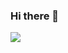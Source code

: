 ### Hi there 👋

<img align="center" src="https://github-readme-stats.vercel.app/api/<CARD_TYPE>/?username=<pranaone>&theme=<THEME_NAME>" />


<!--
**pranaone/pranaone** is a ✨ _special_ ✨ repository because its `README.md` (this file) appears on your GitHub profile.

Here are some ideas to get you started:

- 🔭 I’m currently working on ...
- 🌱 I’m currently learning ...
- 👯 I’m looking to collaborate on ...
- 🤔 I’m looking for help with ...
- 💬 Ask me about ...
- 📫 How to reach me: ...
- 😄 Pronouns: ...
- ⚡ Fun fact: ...
-->
